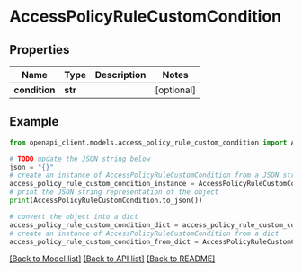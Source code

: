 # AccessPolicyRuleCustomCondition


## Properties

Name | Type | Description | Notes
------------ | ------------- | ------------- | -------------
**condition** | **str** |  | [optional] 

## Example

```python
from openapi_client.models.access_policy_rule_custom_condition import AccessPolicyRuleCustomCondition

# TODO update the JSON string below
json = "{}"
# create an instance of AccessPolicyRuleCustomCondition from a JSON string
access_policy_rule_custom_condition_instance = AccessPolicyRuleCustomCondition.from_json(json)
# print the JSON string representation of the object
print(AccessPolicyRuleCustomCondition.to_json())

# convert the object into a dict
access_policy_rule_custom_condition_dict = access_policy_rule_custom_condition_instance.to_dict()
# create an instance of AccessPolicyRuleCustomCondition from a dict
access_policy_rule_custom_condition_from_dict = AccessPolicyRuleCustomCondition.from_dict(access_policy_rule_custom_condition_dict)
```
[[Back to Model list]](../README.md#documentation-for-models) [[Back to API list]](../README.md#documentation-for-api-endpoints) [[Back to README]](../README.md)


